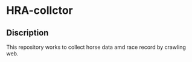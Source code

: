 # HRA-collctor

## Discription
This repository works to collect horse data amd race record by crawling web.

